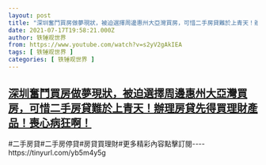```yaml
---
layout: post
title: "深圳奮鬥買房做夢現狀，被迫選擇周邊惠州大亞灣買房，可惜二手房貸難於上青天！辦理房貸先得買理財產品！喪心病狂啊！"
date: 2021-07-17T19:58:21.000Z
author: 铁锤观世界
from: https://www.youtube.com/watch?v=s2yV2gAkIEA
tags: [ 铁锤观世界 ]
categories: [ 铁锤观世界 ]
---
```

<!--1626551901000-->
[深圳奮鬥買房做夢現狀，被迫選擇周邊惠州大亞灣買房，可惜二手房貸難於上青天！辦理房貸先得買理財產品！喪心病狂啊！](https://www.youtube.com/watch?v=s2yV2gAkIEA)
------

<div>
#二手房貸#二手房停貸#房貸買理財#更多精彩內容點擊訂閱----https://tinyurl.com/yb5m4y5g
</div>
